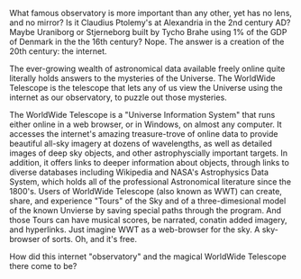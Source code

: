 What famous observatory is more important than any other, yet has no lens, and no mirror?  Is it Claudius Ptolemy's  at Alexandria in the 2nd century AD?  Maybe Uraniborg or Stjerneborg built by Tycho Brahe using 1% of the GDP of Denmark in the the 16th century?  Nope.  The answer is a creation of the 20th century: the internet. 

The ever-growing wealth of astronomical data available freely online quite literally holds answers to the mysteries of the Universe.  The WorldWide Telescope is the telescope that lets any of us view the Universe using the internet as our observatory, to puzzle out those mysteries. 

The WorldWide Telescope is a "Universe Information System" that runs either online in a web browser, or in Windows, on almost any computer.  It accesses the internet's amazing treasure-trove of online data to provide beautiful all-sky imagery at dozens of wavelengths, as well as detailed images of deep sky objects, and other astrophyscially important targets.   In addition, it offers links to deeper information about objects, through links to diverse databases including Wikipedia and NASA's Astrophysics Data System, which holds all of the professional Astronomical literature since the 1800's.  Users of WorldWide Telescope (also known as WWT) can create, share, and experience "Tours" of the Sky and of a three-dimesional model of the known Unvierse by saving special paths through the program.  And those Tours can have musical scores, be narrated, conatin added imagery, and hyperlinks.   Just imagine WWT as a web-browser for the sky.  A sky-browser of sorts.  Oh, and it's free.

How did this internet "observatory" and the magical WorldWide Telescope there come to be? 
